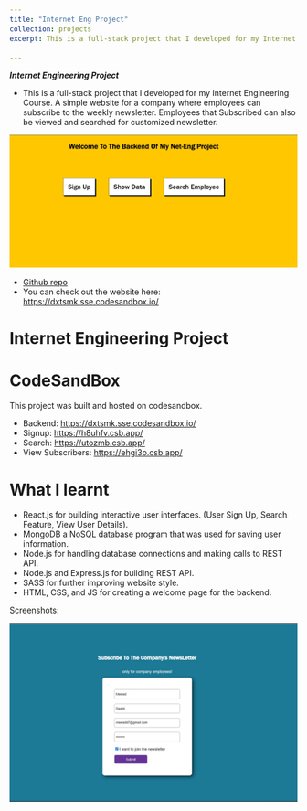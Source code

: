 ```yaml
---
title: "Internet Eng Project"
collection: projects
excerpt: This is a full-stack project that I developed for my Internet Engineering Course. A simple website for a company where employees can subscribe to the weekly newsletter. Employees that Subscribed can also be viewed and searched for customized newsletter. <br/><br/> ![](/images/net.jpg)

---
```

***Internet Engineering Project***

 - This is a full-stack project that I developed for my Internet Engineering Course. A simple website for a company where employees can subscribe to the weekly newsletter. Employees that Subscribed can also be viewed and searched for customized newsletter.

![](/images/net.jpg)


* [Github repo](https://github.com/MelDashti/net-eng-project) 
* You can check out the website here: <https://dxtsmk.sse.codesandbox.io/>

<!-- ABOUT THE PROJECT -->
# Internet Engineering Project 


# CodeSandBox 

This project was built and hosted on codesandbox.

- Backend: <https://dxtsmk.sse.codesandbox.io/>
- Signup: <https://h8uhfv.csb.app/>
- Search: <https://utozmb.csb.app/>
- View Subscribers: <https://ehgi3o.csb.app/>

# What I learnt

- React.js for building interactive user interfaces. (User Sign Up, Search Feature, View User Details).
- MongoDB a NoSQL database program that was used for saving user information. 
- Node.js for handling database connections and making calls to REST API. 
- Node.js and Express.js for building REST API.
- SASS for further improving website style.
- HTML, CSS, and JS for creating a welcome page for the backend. 

Screenshots: 

![Signup Page](/images/web_project/signup.jpg)
